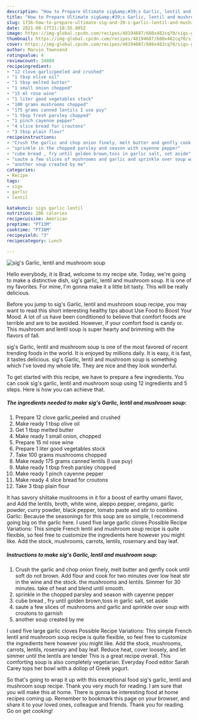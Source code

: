 ```yaml
---
description: "How to Prepare Ultimate sig&amp;#39;s Garlic, lentil and mushroom soup"
title: "How to Prepare Ultimate sig&amp;#39;s Garlic, lentil and mushroom soup"
slug: 1736-how-to-prepare-ultimate-sig-and-39-s-garlic-lentil-and-mushroom-soup
date: 2021-08-17T21:18:55.805Z
image: https://img-global.cpcdn.com/recipes/48194687/680x482cq70/sigs-garlic-lentil-and-mushroom-soup-recipe-main-photo.jpg
thumbnail: https://img-global.cpcdn.com/recipes/48194687/680x482cq70/sigs-garlic-lentil-and-mushroom-soup-recipe-main-photo.jpg
cover: https://img-global.cpcdn.com/recipes/48194687/680x482cq70/sigs-garlic-lentil-and-mushroom-soup-recipe-main-photo.jpg
author: Marvin Townsend
ratingvalue: 4
reviewcount: 34889
recipeingredient:
- "12 clove garlicpeeled and crushed"
- "1 tbsp olive oil"
- "1 tbsp melted butter"
- "1 small onion chopped"
- "15 ml rose wine"
- "1 liter good vegetables stock"
- "100 grams mushrooms chopped"
- "175 grams canned lentils I use puy"
- "1 tbsp fresh parsley chopped"
- "1 pinch cayenne pepper"
- "4 slice bread for croutons"
- "3 tbsp plain flour"
recipeinstructions:
- "Crush the garlic and chop onion finely, melt butter and genfly cook until soft do not brown. Add flour and cook for two minutes over low heat stir in the wine and the stock. the mushrooms and lentils. Simmer for 30 minutes. take of heat and blend until smooth."
- "sprinkle in the chopped parsley and season with cayenne pepper"
- "cube bread , fry until golden brown,toss in garlic salt, set aside"
- "saute a few slices of mushrooms and garlic and sprinkle over soup with croutons to garnish"
- "another soup created by me"
categories:
- Recipe
tags:
- sigs
- garlic
- lentil

katakunci: sigs garlic lentil 
nutrition: 286 calories
recipecuisine: American
preptime: "PT13M"
cooktime: "PT38M"
recipeyield: "3"
recipecategory: Lunch

---
```



![sig&#39;s Garlic, lentil and mushroom soup](https://img-global.cpcdn.com/recipes/48194687/680x482cq70/sigs-garlic-lentil-and-mushroom-soup-recipe-main-photo.jpg)

Hello everybody, it is Brad, welcome to my recipe site. Today, we're going to make a distinctive dish, sig&#39;s garlic, lentil and mushroom soup. It is one of my favorites. For mine, I'm gonna make it a little bit tasty. This will be really delicious.

Before you jump to sig&#39;s Garlic, lentil and mushroom soup recipe, you may want to read this short interesting healthy tips about Use Food to Boost Your Mood. A lot of us have been conditioned to believe that comfort foods are terrible and are to be avoided. However, if your comfort food is candy or. This mushroom and lentil soup is super hearty and brimming with the flavors of fall.

sig&#39;s Garlic, lentil and mushroom soup is one of the most favored of recent trending foods in the world. It is enjoyed by millions daily. It is easy, it is fast, it tastes delicious. sig&#39;s Garlic, lentil and mushroom soup is something which I've loved my whole life. They are nice and they look wonderful.


To get started with this recipe, we have to prepare a few ingredients. You can cook sig&#39;s garlic, lentil and mushroom soup using 12 ingredients and 5 steps. Here is how you can achieve that.

<!--inarticleads1-->

##### The ingredients needed to make sig&#39;s Garlic, lentil and mushroom soup:

1. Prepare 12 clove garlic,peeled and crushed
1. Make ready 1 tbsp olive oil
1. Get 1 tbsp melted butter
1. Make ready 1 small onion, chopped
1. Prepare 15 ml rose wine
1. Prepare 1 liter good vegetables stock
1. Take 100 grams mushrooms chopped
1. Make ready 175 grams canned lentils (I use puy)
1. Make ready 1 tbsp fresh parsley chopped
1. Make ready 1 pinch cayenne pepper
1. Make ready 4 slice bread for croutons
1. Take 3 tbsp plain flour


It has savory shiitake mushrooms in it for a boost of earthy umami flavor, and Add the lentils, broth, white wine, aleppo pepper, oregano, garlic powder, curry powder, black pepper, tomato paste and stir to combine. Garlic: Because the seasonings for this soup are so simple, I recommend going big on the garlic here. I used five large garlic cloves Possible Recipe Variations: This simple French lentil and mushroom soup recipe is quite flexible, so feel free to customize the ingredients here however you might like. Add the stock, mushrooms, carrots, lentils, rosemary and bay leaf. 

<!--inarticleads2-->

##### Instructions to make sig&#39;s Garlic, lentil and mushroom soup:

1. Crush the garlic and chop onion finely, melt butter and genfly cook until soft do not brown. Add flour and cook for two minutes over low heat stir in the wine and the stock. the mushrooms and lentils. Simmer for 30 minutes. take of heat and blend until smooth.
1. sprinkle in the chopped parsley and season with cayenne pepper
1. cube bread , fry until golden brown,toss in garlic salt, set aside
1. saute a few slices of mushrooms and garlic and sprinkle over soup with croutons to garnish
1. another soup created by me


I used five large garlic cloves Possible Recipe Variations: This simple French lentil and mushroom soup recipe is quite flexible, so feel free to customize the ingredients here however you might like. Add the stock, mushrooms, carrots, lentils, rosemary and bay leaf. Reduce heat, cover loosely, and let simmer until the lentils are tender This is a great recipe overall. This comforting soup is also completely vegetarian. Everyday Food editor Sarah Carey tops her bowl with a dollop of Greek yogurt. 

So that's going to wrap it up with this exceptional food sig&#39;s garlic, lentil and mushroom soup recipe. Thank you very much for reading. I am sure that you will make this at home. There is gonna be interesting food at home recipes coming up. Remember to bookmark this page on your browser, and share it to your loved ones, colleague and friends. Thank you for reading. Go on get cooking!
